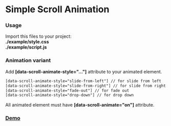 # Simple Scroll Animation

### Usage

Import this files to your project: <br/>
<strong>./example/style.css</strong><br/>
<strong>./example/script.js</strong>

### Animation variant

Add <strong>[data-scroll-animate-style="..."]</strong> attribute to your animated element.

```html
[data-scroll-animate-style="slide-from-left"] // for slide from left
[data-scroll-animate-style="slide-from-right"] // for slide from right
[data-scroll-animate-style="fade-out"] // for fade out
[data-scroll-animate-style="drop-down"] // for drop down
```

All animated element must have <strong>[data-scroll-animate="on"]</strong> attribute.

### [Demo](https://ivyman.github.io/simple_scroll_animation/example/index.html)
